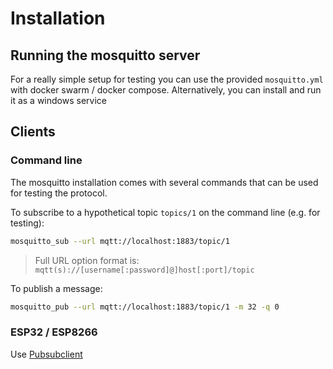 # Installation
## Running the mosquitto server
For a really simple setup for testing you can use the provided `mosquitto.yml` with docker swarm / docker compose. Alternatively, you can install and run it as a windows service


## Clients
### Command line
The mosquitto installation comes with several commands that can be used for testing the protocol.

To subscribe to a hypothetical topic `topics/1` on the command line (e.g. for testing):
```bash
mosquitto_sub --url mqtt://localhost:1883/topic/1
```
> Full URL option format is: `mqtt(s)://[username[:password]@]host[:port]/topic`

To publish a message:
```bash
mosquitto_pub --url mqtt://localhost:1883/topic/1 -m 32 -q 0
```

### ESP32 / ESP8266
Use [Pubsubclient](https://pubsubclient.knolleary.net/api.html)
